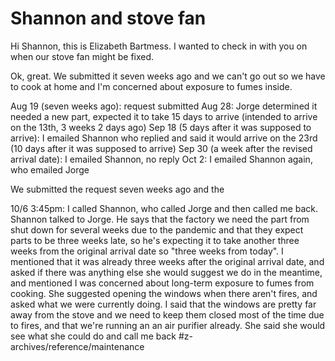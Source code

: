 # Shannon and stove fan

Hi Shannon, this is Elizabeth Bartmess. I wanted to check in with you on when our stove fan might be fixed. 

Ok, great. We submitted it seven weeks ago and we can't go out so we have to cook at home and I'm concerned about exposure to fumes inside. 

Aug 19 (seven weeks ago): request submitted
Aug 28: Jorge determined it needed a new part, expected it to take 15 days to arrive (intended to arrive on the 13th, 3 weeks 2 days ago)
Sep 18 (5 days after it was supposed to arrive): I emailed Shannon who replied and said it would arrive on the 23rd (10 days after it was supposed to arrive)
Sep 30 (a week after the revised arrival date): I emailed Shannon, no reply
Oct 2: I emailed Shannon again, who emailed Jorge

We submitted the request seven weeks ago and the 

10/6 3:45pm: I called Shannon, who called Jorge and then called me back. 
Shannon talked to Jorge. He says that the factory we need the part from shut down for several weeks due to the pandemic and that they expect parts to be three weeks late, so he's expecting it to take another three weeks from the original arrival date so "three weeks from today". I mentioned that it was already three weeks after the original arrival date, and asked if there was anything else she would suggest we do in the meantime, and mentioned I was concerned about long-term exposure to fumes from cooking.
She suggested opening the windows when there aren't fires, and asked what we were currently doing. I said that the windows are pretty far away from the stove and we need to keep them closed most of the time due to fires, and that we're running an an air purifier already. She said she would see what she could do and call me back
#z-archives/reference/maintenance